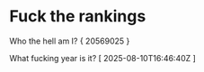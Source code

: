 # Fuck the rankings

Who the hell am I?
{ 20569025 }

What fucking year is it?
[ 2025-08-10T16:46:40Z ]
